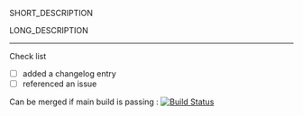 SHORT_DESCRIPTION

LONG_DESCRIPTION

---
Check list

- [ ] added a changelog entry
- [ ] referenced an issue

Can be merged if main build is passing : [![Build Status](https://travis-ci.com/IBM/open-prediction-service-hub.svg?branch=main)](https://travis-ci.com/IBM/open-prediction-service-hub)

<!--

  Replace SHORT_DESCRIPTION with a short description of the modifications this
  pull request proposes. Use LONG_DESCRIPTION to provide some details on changes introduced.

  Make sure that each check list item is done (via ZenHub extension).

  To add a changelog entry please use this tool https://github.com/mathieu/changelog-cli

-->
